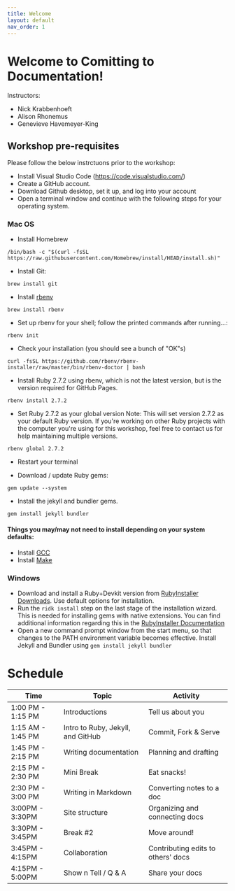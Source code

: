 ```yaml
---
title: Welcome
layout: default
nav_order: 1
---
```


# Welcome to Comitting to Documentation!

Instructors:
* Nick Krabbenhoeft
* Alison Rhonemus
* Genevieve Havemeyer-King

## Workshop pre-requisites
Please follow the below instrctuons prior to the workshop:
* Install Visual Studio Code (https://code.visualstudio.com/) 
* Create a GitHub account.
* Download Github desktop, set it up, and log into your account
* Open a terminal window and continue with the following steps for your operating system.

### Mac OS

* Install Homebrew 
```
/bin/bash -c "$(curl -fsSL https://raw.githubusercontent.com/Homebrew/install/HEAD/install.sh)"
```
* Install Git: 
```
brew install git
```
*  Install [rbenv](https://github.com/rbenv/rbenv#installation)
```
brew install rbenv
```
* Set up rbenv for your shell; follow the printed commands after running...:
```
rbenv init
```
* Check your installation (you should see a bunch of "OK"s)
```
curl -fsSL https://github.com/rbenv/rbenv-installer/raw/master/bin/rbenv-doctor | bash
```
* Install Ruby 2.7.2 using rbenv, which is not the latest version, but is the version required for GitHub Pages.
```
rbenv install 2.7.2
```

* Set Ruby 2.7.2 as your global version
Note: This will set version 2.7.2 as your default Ruby version. If you're working on other Ruby projects with the computer you're using for this workshop, feel free to contact us for help maintaining multiple versions.
```
rbenv global 2.7.2
```
* Restart your terminal

* Download / update Ruby gems: 
```
gem update --system
```

* Install the jekyll and bundler gems.
```
gem install jekyll bundler
```

#### Things you may/may not need to install depending on your system defaults:
* Install [GCC](https://gcc.gnu.org/install/)
* Install [Make](https://www.gnu.org/software/make/)


### Windows
* Download and install a Ruby+Devkit version from [RubyInstaller Downloads](https://rubyinstaller.org/downloads/). Use default options for installation.
* Run the `ridk install` step on the last stage of the installation wizard. This is needed for installing gems with native extensions. You can find additional information regarding this in the [RubyInstaller Documentation](https://github.com/oneclick/rubyinstaller2#using-the-installer-on-a-target-system)
* Open a new command prompt window from the start menu, so that changes to the PATH environment variable becomes effective. Install Jekyll and Bundler using `gem install jekyll bundler`




# Schedule

| **Time** | **Topic** | **Activity** |
|     -----          |     -----      |     -----      |
|   1:00 PM - 1:15 PM   |   Introductions |   Tell us about you   |
|   1:15 AM - 1:45 PM   |   Intro to Ruby, Jekyll, and GitHub   |   Commit, Fork & Serve   |
|   1:45 PM - 2:15 PM   |  Writing documentation |     Planning and drafting      |
|   2:15 PM - 2:30 PM   |  Mini Break |      Eat snacks!     |
|   2:30 PM - 3:00 PM   |  Writing in Markdown   |      Converting notes to a doc   |
|   3:00PM - 3:30PM   |  Site structure |      Organizing and connecting docs     |
|   3:30PM - 3:45PM   |  Break #2 |      Move around!     |
|   3:45PM - 4:15PM   |   Collaboration  |     Contributing edits to others' docs    |
|   4:15PM - 5:00PM   |  Show n Tell / Q & A |      Share your docs     |
